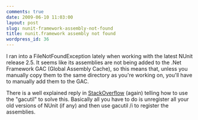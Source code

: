 ```yaml
---
comments: true
date: 2009-06-10 11:03:00
layout: post
slug: nunit-framework-assembly-not-found
title: nunit.framework assembly not found
wordpress_id: 36
---
```


I ran into a FileNotFoundException lately when working with the latest NUnit release 2.5. It seems like its assemblies are not being added to the .Net Framework GAC (Global Assembly Cache), so this means that, unless you manually copy them to the same directory as you're working on, you'll have to manually add them to the GAC.

There is a well explained reply in [StackOverflow](http://stackoverflow.com/questions/176850/nunit-assembly-not-found) (again) telling how to use the "gacutil" to solve this. Basically all you have to do is unregister all your old versions of NUnit (if any) and then use gacutil /i to register the assemblies.
